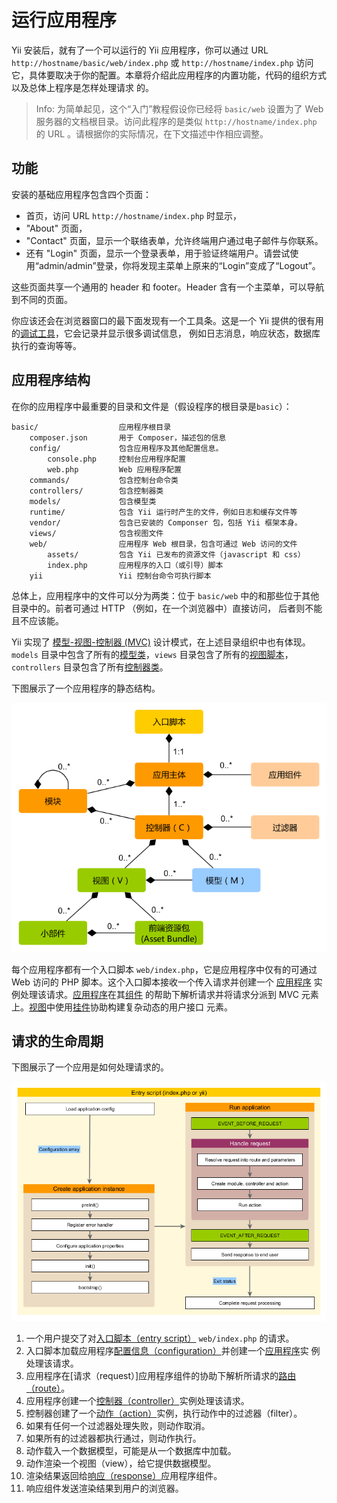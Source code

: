 运行应用程序
====================

Yii 安装后，就有了一个可以运行的 Yii 应用程序，你可以通过 URL `http://hostname/basic/web/index.php` 或
`http://hostname/index.php` 访问它，具体要取决于你的配置。本章将介绍此应用程序的内置功能，代码的组织方式以及总体上程序是怎样处理请求
的。

> Info: 为简单起见，这个“入门”教程假设你已经将 `basic/web` 设置为了 Web 服务器的文档根目录。访问此程序的是类似
 `http://hostname/index.php` 的 URL 。请根据你的实际情况，在下文描述中作相应调整。


功能 <a name="functionality"></a>
-------------

安装的基础应用程序包含四个页面：

* 首页，访问 URL `http://hostname/index.php` 时显示，
* "About" 页面，
* "Contact" 页面，显示一个联络表单，允许终端用户通过电子邮件与你联系。
* 还有 "Login" 页面，显示一个登录表单，用于验证终端用户。请尝试使用“admin/admin”登录，你将发现主菜单上原来的“Login”变成了“Logout”。

这些页面共享一个通用的 header 和 footer。Header 含有一个主菜单，可以导航到不同的页面。

你应该还会在浏览器窗口的最下面发现有一个工具条。这是一个 Yii 提供的很有用的[调试工具](tool-debugger.md)，它会记录并显示很多调试信息，
例如日志消息，响应状态，数据库执行的查询等等。


应用程序结构 <a name="application-structure"></a>
---------------------

在你的应用程序中最重要的目录和文件是（假设程序的根目录是`basic`）：

```
basic/                  应用程序根目录
    composer.json       用于 Composer，描述包的信息
    config/             包含应用程序及其他配置信息。
        console.php     控制台应用程序配置
        web.php         Web 应用程序配置
    commands/           包含控制台命令类
    controllers/        包含控制器类
    models/             包含模型类
    runtime/            包含 Yii 运行时产生的文件，例如日志和缓存文件等
    vendor/             包含已安装的 Componser 包，包括 Yii 框架本身。
    views/              包含视图文件
    web/                应用程序 Web 根目录，包含可通过 Web 访问的文件
        assets/         包含 Yii 已发布的资源文件（javascript 和 css）
        index.php       应用程序的入口（或引导）脚本
    yii                 Yii 控制台命令可执行脚本
```

总体上，应用程序中的文件可以分为两类：位于 `basic/web` 中的和那些位于其他目录中的。前者可通过 HTTP （例如，在一个浏览器中）直接访问，
后者则不能且不应该能。

Yii 实现了 [模型-视图-控制器 (MVC)](http://wikipedia.org/wiki/Model-view-controller) 设计模式，在上述目录组织中也有体现。
`models` 目录中包含了所有的[模型类](structure-models.md)，`views` 目录包含了所有的[视图脚本](structure-views.md)，
`controllers` 目录包含了所有[控制器类](structure-controllers.md)。

下图展示了一个应用程序的静态结构。

![应用程序的静态结构](images/application-structure.png)

每个应用程序都有一个入口脚本 `web/index.php`，它是应用程序中仅有的可通过 Web 访问的 PHP 脚本。这个入口脚本接收一个传入请求并创建一个
[应用程序](structure-applications.md) 实例处理该请求。[应用程序](structure-applications.md)在其[组件](concept-components.md)
的帮助下解析请求并将请求分派到 MVC 元素上。[视图](structure-views.md)中使用[挂件](structure-widgets.md)协助构建复杂动态的用户接口
元素。


请求的生命周期 <a name="request-lifecycle"></a>
-----------------

下图展示了一个应用是如何处理请求的。

![请求的生命周期](images/application-lifecycle.png)

1. 一个用户提交了对[入口脚本（entry script）](structure-entry-scripts.md) `web/index.php` 的请求。
2. 入口脚本加载应用程序[配置信息（configuration）](concept-configurations.md)并创建一个[应用程序](structure-applications.md)实
例处理该请求。
3. 应用程序在[请求（request）]应用程序组件的协助下解析所请求的[路由（route）](runtime-routing.md)。
4. 应用程序创建一个[控制器（controller）](structure-controllers.md)实例处理该请求。
5. 控制器创建了一个[动作（action）](structure-controllers.md)实例，执行动作中的过滤器（filter）。
6. 如果有任何一个过滤器处理失败，则动作取消。
7. 如果所有的过滤器都执行通过，则动作执行。
8. 动作载入一个数据模型，可能是从一个数据库中加载。
9. 动作渲染一个视图（view），给它提供数据模型。
10. 渲染结果返回给[响应（response）](runtime-responses.md)应用程序组件。
11. 响应组件发送渲染结果到用户的浏览器。

